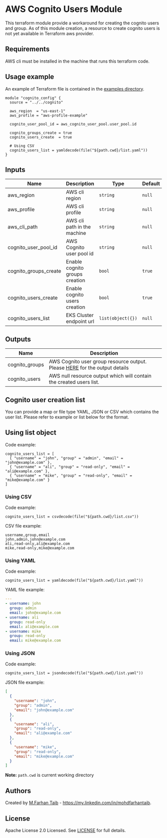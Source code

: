 # AWS Cognito Users Module

This terraform module provide a workaround for creating the cognito users and group. As of this module creation, a resource to create cognito users is not yet available in Terraform aws provider.

## Requirements

AWS cli must be installed in the machine that runs this terraform code.

## Usage example

An example of Terraform file is contained in the [examples directory](./examples).

```hcl
module "cognito_config" {
  source = "../../cognito"

  aws_region  = "us-east-1"
  aws_profile = "aws-profile-example"

  cognito_user_pool_id = aws_cognito_user_pool.user_pool.id

  cognito_groups_create = true
  cognito_users_create  = true

  # Using CSV
  cognito_users_list = yamldecode(file("${path.cwd}/list.yaml"))
}
```


## Inputs

| Name | Description | Type | Default | Required |
|------|-------------|------|---------|:--------:|
|aws\_region|AWS cli region|`string`|`null`|yes|
|aws\_profile|AWS cli profile|`string`|`null`|yes|
|aws\_cli\_path|AWS cli path in the machine|`string`|`null`|no|
|cognito\_user\_pool\_id|AWS Cognito user pool id|`string`|`null`|yes|
|cognito\_groups\_create|Enable cognito groups creation|`bool`|`true`|no|
|cognito\_users\_create|Enable cognito users creation|`bool`|`true`|no|
|cognito\_users\_list|EKS Cluster endpoint url|`list(object({})`|`null`|yes|


## Outputs

| Name | Description |
|---|---|
|cognito\_groups|AWS Cognito user group resource output. Please [HERE](https://registry.terraform.io/providers/hashicorp/aws/latest/docs/resources/cognito_user_group) for the output details|
|cognito\_users|AWS null resource output which will contain the created users list.|


## Cognito user creation list

You can provide a map or file type YAML, JSON or CSV which contains the user list. Please refer to example or list below for the format.


## Using list object

Code example:
```hcl
cognito_users_list = [
  { "username" = "john", "group" = "admin", "email" = "john@example.com" },
  { "username" = "ali", "group" = "read-only", "email" = "ali@example.com" },
  { "username" = "mike", "group" = "read-only", "email" = "mike@example.com" }
]
```


### Using CSV

Code example:
```hcl
cognito_users_list = csvdecode(file("${path.cwd}/list.csv"))
```

CSV file example:
```csv
username,group,email
john,admin,john@example.com
ali,read-only,ali@example.com
mike,read-only,mike@example.com
```


### Using YAML

Code example:
```hcl
cognito_users_list = yamldecode(file("${path.cwd}/list.yaml"))
```

YAML file example:
```yaml
---
- username: john
  group: admin
  email: john@example.com
- username: ali
  group: read-only
  email: ali@example.com
- username: mike
  group: read-only
  email: mike@example.com
```


### Using JSON

Code example:
```hcl
cognito_users_list = jsondecode(file("${path.cwd}/list.yaml"))
```

JSON file example:
```json
[
  {
    "username": "john",
    "group": "admin",
    "email": "john@example.com"
  },
  {
    "username": "ali",
    "group": "read-only",
    "email": "ali@example.com"
  },
  {
    "username": "mike",
    "group": "read-only",
    "email": "mike@example.com" 
  }
]
```

**Note:** `path.cwd` is current working directory


## Authors

Created by [M.Farhan Taib](https://github.com/ftcodelib) - https://my.linkedin.com/in/mohdfarhantaib.


## License

Apache License 2.0 Licensed. See [LICENSE](https://github.com/ftcodelib/aws_cognito_users/LICENSE) for full details.